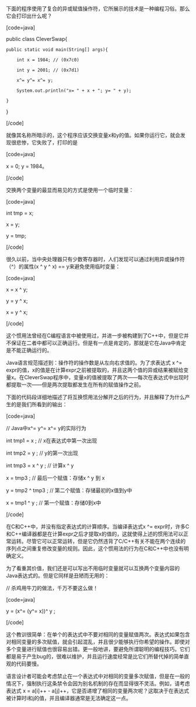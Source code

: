 下面的程序使用了复合的异或赋值操作符，它所展示的技术是一种编程习俗。那么它会打印出什么呢？ 
[code=java] 
public class CleverSwap{
	public static void main(String[] args){
		int x = 1984; // (0x7c0)
		int y = 2001; // (0x7d1)
		x^= y^= x^= y;
		System.out.println("x= " + x + "; y= " + y);
	}
}
[/code]
就像其名称所暗示的，这个程序应该交换变量x和y的值。如果你运行它，就会发现很悲惨，它失败了，打印的是 
[code=java] 
x = 0; y = 1984。
[/code]
交换两个变量的最显而易见的方式是使用一个临时变量： 
[code=java] 
int tmp = x;
x = y;
y = tmp;
[/code]
很久以前，当中央处理器只有少数寄存器时，人们发现可以通过利用异或操作符（^）的属性(x ^ y ^ x) == y来避免使用临时变量： 
[code=java] 
x = x ^ y;
y = y ^ x;
x = y ^ x;
[/code]
这个惯用法曾经在C编程语言中被使用过，并进一步被构建到了C++中，但是它并不保证在二者中都可以正确运行。但是有一点是肯定的，那就是它在Java中肯定是不能正确运行的。 
Java语言规范描述到：操作符的操作数是从左向右求值的。为了求表达式 x ^= expr的值，x的值是在计算expr之前被提取的，并且这两个值的异或结果被赋给变量x。在CleverSwap程序中，变量x的值被提取了两次——每次在表达式中出现时都提取一次——但是两次提取都发生在所有的赋值操作之前。 
下面的代码段详细地描述了将互换惯用法分解开之后的行为，并且解释了为什么产生的是我们所看到的输出： 
[code=java] 
// Java中x^= y^= x^= y的实际行为
int tmp1 = x ; // x在表达式中第一次出现
int tmp2 = y ; // y的第一次出现
int tmp3 = x ^ y ; // 计算x ^ y
x = tmp3 ; // 最后一个赋值：存储x ^ y 到 x
y = tmp2 ^ tmp3 ; // 第二个赋值：存储最初的x值到y中
x = tmp1 ^ y ; // 第一个赋值：存储0到x中
[/code]
在C和C++中，并没有指定表达式的计算顺序。当编译表达式x ^= expr时，许多C和C++编译器都是在计算expr之后才提取x的值的，这就使得上述的惯用法可以正常运转。尽管它可以正常运转，但是它仍然违背了C/C++有关不能在两个连续的序列点之间重复修改变量的规则。因此，这个惯用法的行为在C和C++中也没有明确定义。 
为了看重其价值，我们还是可以写出不用临时变量就可以互换两个变量内容的Java表达式的。但是它同样是丑陋而无用的： 
// 杀鸡用牛刀的做法，千万不要这么做！
[code=java] 
y = (x^= (y^= x))^ y ;
[/code]
这个教训很简单：在单个的表达式中不要对相同的变量赋值两次。表达式如果包含对相同变量的多次赋值，就会引起混乱，并且很少能够执行你希望的操作。即使对多个变量进行赋值也很容易出错。更一般地讲，要避免所谓聪明的编程技巧。它们都是易于产生bug的，很难以维护，并且运行速度经常是比它们所替代掉的简单直观的代码要慢。 
语言设计者可能会考虑禁止在一个表达式中对相同的变量多次赋值，但是在一般的情况下，强制执行这条禁令会因为别名机制的存在而显得很不灵活。例如，请考虑表达式 x = a[i]++ - a[j]++，它是否递增了相同的变量两次呢？这取决于在表达式被计算时i和j的值，并且编译器通常是无法确定这一点。